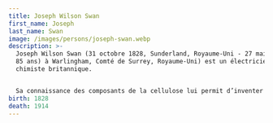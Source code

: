 ```yaml
---
title: Joseph Wilson Swan
first_name: Joseph
last_name: Swan
image: /images/persons/joseph-swan.webp
description: >-
  Joseph Wilson Swan (31 octobre 1828, Sunderland, Royaume-Uni - 27 mai 1914 (à
  85 ans) à Warlingham, Comté de Surrey, Royaume-Uni) est un électricien et un
  chimiste britannique.


  Sa connaissance des composants de la cellulose lui permit d’inventer le papier photographique au bromure d'argent1 (1864) et de produire des filaments à incandescence stables à partir de fibre de coton. Il fut un des précurseurs dans le développement de la lampe à incandescence2 en 1879.
birth: 1828
death: 1914
---
```

